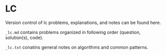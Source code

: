 # LC

Version control of lc problems, explanations, and notes can be found here. 

`_lc.md` contains problems organized in following order (question, solution(s), code).

`_lc.txt` conatins general notes on algorithms and common patterns.